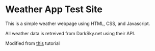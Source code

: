 # Weather App Test Site
This is a simple weather webpage using HTML, CSS, and Javascript.

All weather data is retreived from DarkSky.net using their API.

Modified from [this](https://www.youtube.com/watch?v=wPElVpR1rwA&t=717s) tutorial
